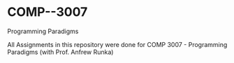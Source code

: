 # COMP--3007
Programming Paradigms

All Assignments in this repository were done for COMP 3007 - Programming Paradigms (with Prof. Anfrew Runka)

